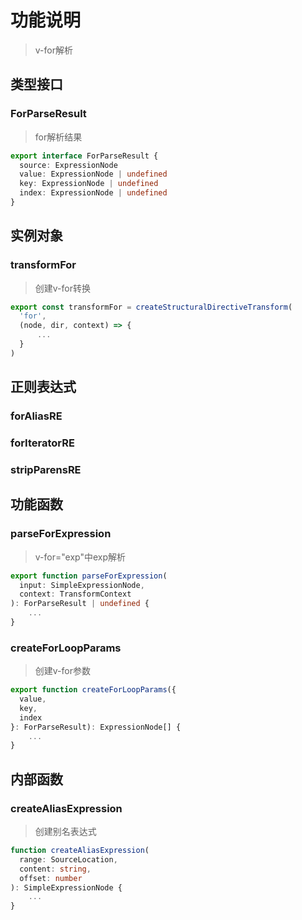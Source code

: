 # 功能说明
> v-for解析

## 类型接口
### ForParseResult
> for解析结果
```ts
export interface ForParseResult {
  source: ExpressionNode
  value: ExpressionNode | undefined
  key: ExpressionNode | undefined
  index: ExpressionNode | undefined
}
```
## 实例对象

### transformFor
> 创建v-for转换
```ts
export const transformFor = createStructuralDirectiveTransform(
  'for',
  (node, dir, context) => {
      ...
  }
)
```
## 正则表达式
### forAliasRE
### forIteratorRE
### stripParensRE

## 功能函数
### parseForExpression
> v-for="exp"中exp解析
```ts
export function parseForExpression(
  input: SimpleExpressionNode,
  context: TransformContext
): ForParseResult | undefined {
    ...
}
```
### createForLoopParams
> 创建v-for参数
```ts
export function createForLoopParams({
  value,
  key,
  index
}: ForParseResult): ExpressionNode[] {
    ...
}
```
## 内部函数
### createAliasExpression
> 创建别名表达式
```ts
function createAliasExpression(
  range: SourceLocation,
  content: string,
  offset: number
): SimpleExpressionNode {
    ...
}
```
